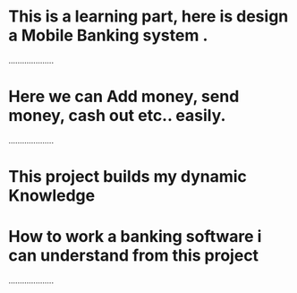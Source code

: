 # This is a learning part, here is design a Mobile Banking system .
....................
# Here we can Add money, send money, cash out etc.. easily.
....................

# This project builds my dynamic Knowledge 
# How to work a banking software i can understand from this project 
....................
